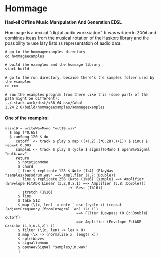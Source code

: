 # Hommage

#### Haskell Offline Music Manipulation And Generation EDSL

Hommage is a textual "digital audio workstation". It was written in 2006 and combines ideas from the musical notation of the Haskore library and the possibility to use lazy lists as representation of audio data.

    # go to the hommageexamples directory
    cd hommageexamples
    
    # build the examples and the hommage library
    stack build
    
    # go to the run directory, because there's the samples folder used by the examples
    cd run
    
    # run the examples program from there like this (some parts of the path might be different):
    ../.stack-work/dist/x86_64-osx/Cabal-1.24.2.0/build/hommageexamples/hommageexamples
    
#### One of the examples:

    main19 = writeWavMono "out19.wav"
      $ map (*0.65)
      $ runSong 120 $ do
         cutoff  <- track $ play $ map ((+0.2).(*0.28).(+1)) $ sinus $ repeat 0.003
         sample1 <- track $ play $ cycle $ signalToMono $ openWavSignal "out6.wav"
         return
          $ notationMono
          $ chord
          [ line $ replicate 128 $ Note (1%4) (PlayWav "samples/bassdrum.wav" ==> Amplifier (0.7::Double))
          , line $ replicate 256 (Note (1%16) (sample1 ==> Amplifier (Envelope FitADR Linear (1,2,0.5,1) ==> Amplifier (0.8::Double)))
                                 :+: Rest (1%16))
          , stretch (1%16)
          $ line
          $ take 512
          $ map (\(x, len) -> note ( osc (cycle x) (repeat (adjustFrequency (fromIntegral len) 120 1))
                                     ==> Filter (Lowpass (0.8::Double) cutoff)
                                     ==> Amplifier (Envelope FitADR CosLike (1,3,0.5,2)) ))
          $ filter (\(x, len) -> len > 0)
          $ map (\x -> (normalize x, length x))
          $ splitWaves
          $ signalToMono
          $ openWavSignal "samples/in.wav"
          ]

